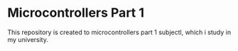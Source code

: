 # Microcontrollers Part 1

This repository is created to microcontrollers part 1 subjectl, which i study in my university.
